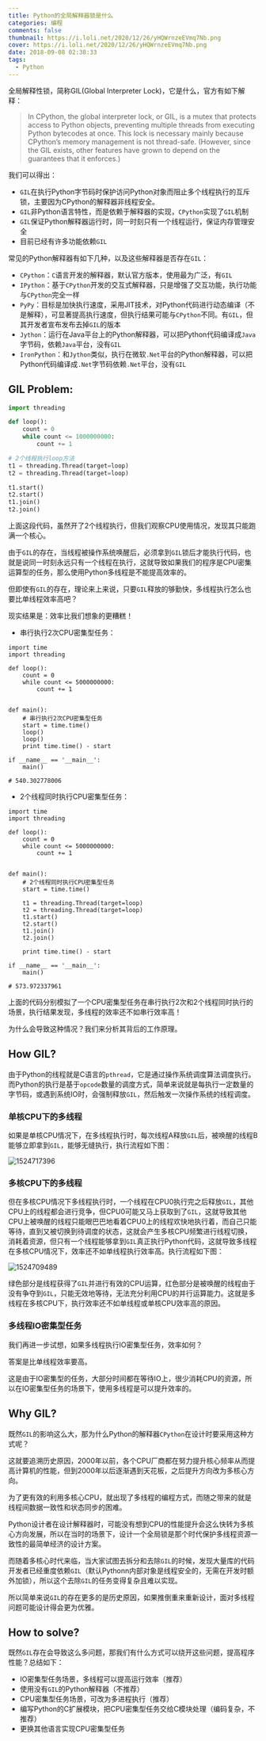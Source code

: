 ```yaml
---
title: Python的全局解释器锁是什么
categories: 编程
comments: false
thumbnail: https://i.loli.net/2020/12/26/yHQWrnzeEVmq7Nb.png
cover: https://i.loli.net/2020/12/26/yHQWrnzeEVmq7Nb.png
date: 2018-09-08 02:38:33
tags:
  - Python
---
```


全局解释性锁，简称GIL(Global Interpreter Lock)，它是什么，官方有如下解释：

> In CPython, the global interpreter lock, or GIL, is a mutex that protects access to Python objects, preventing multiple threads from executing Python bytecodes at once. This lock is necessary mainly because CPython’s memory management is not thread-safe. (However, since the GIL exists, other features have grown to depend on the guarantees that it enforces.)

我们可以得出：

- `GIL`在执行Python字节码时保护访问Python对象而阻止多个线程执行的互斥锁，主要因为CPython的解释器非线程安全。
- `GIL`非Python语言特性，而是依赖于解释器的实现，`CPython`实现了`GIL`机制
- `GIL`保证Python解释器运行时，同一时刻只有一个线程运行，保证内存管理安全
- 目前已经有许多功能依赖`GIL`

<!--more-->

常见的Python解释器有如下几种，以及这些解释器是否存在`GIL`：

- `CPython`：`C`语言开发的解释器，默认官方版本，使用最为广泛，有`GIL`
- `IPython`：基于`CPython`开发的交互式解释器，只是增强了交互功能，执行功能与`CPython`完全一样
- `PyPy`：目标是加快执行速度，采用JIT技术，对Python代码进行动态编译（不是解释），可显著提高执行速度，但执行结果可能与`CPython`不同。有`GIL`，但其开发者宣布发布去掉`GIL`的版本
- `Jython`：运行在Java平台上的Python解释器，可以把Python代码编译成`Java`字节码，依赖`Java`平台，没有`GIL`
- `IronPython`：和`Jython`类似，执行在微软`.Net`平台的Python解释器，可以把Python代码编译成`.Net`字节码依赖`.Net`平台，没有`GIL`

## GIL Problem:

```python
import threading

def loop():
    count = 0
    while count <= 1000000000:
        count += 1

# 2个线程执行loop方法
t1 = threading.Thread(target=loop)
t2 = threading.Thread(target=loop)

t1.start()
t2.start()
t1.join()
t2.join()
```

上面这段代码，虽然开了2个线程执行，但我们观察CPU使用情况，发现其只能跑满一个核心。

由于`GIL`的存在，当线程被操作系统唤醒后，必须拿到`GIL`锁后才能执行代码，也就是说同一时刻永远只有一个线程在执行，这就导致如果我们的程序是CPU密集运算型的任务，那么使用Python多线程是不能提高效率的。

但即使有`GIL`的存在，理论来上来说，只要`GIL`释放的够勤快，多线程执行怎么也要比单线程效率高吧？

现实结果是：效率比我们想象的更糟糕！

- 串行执行2次CPU密集型任务：

```
import time
import threading

def loop():
    count = 0
    while count <= 5000000000:
        count += 1


def main():
    # 串行执行2次CPU密集型任务
    start = time.time()
    loop()
    loop()
    print time.time() - start

if __name__ == '__main__':
    main()

# 540.302778006
```

- 2个线程同时执行CPU密集型任务：

```
import time
import threading

def loop():
    count = 0
    while count <= 5000000000:
        count += 1


def main():
    # 2个线程同时执行CPU密集型任务
    start = time.time()
    
    t1 = threading.Thread(target=loop)
    t2 = threading.Thread(target=loop)
    t1.start()
    t2.start()
    t1.join()
    t2.join()
    
    print time.time() - start

if __name__ == '__main__':
    main()
    
# 573.972337961
```

上面的代码分别模拟了一个CPU密集型任务在串行执行2次和2个线程同时执行的场景，执行结果发现，多线程的效率还不如串行效率高！

为什么会导致这种情况？我们来分析其背后的工作原理。

## How GIL?

由于Python的线程就是C语言的`pthread`，它是通过操作系统调度算法调度执行。而Python的执行是基于`opcode`数量的调度方式，简单来说就是每执行一定数量的字节码，或遇到系统IO时，会强制释放`GIL`，然后触发一次操作系统的线程调度。

### 单核CPU下的多线程

如果是单核CPU情况下，在多线程执行时，每次线程A释放`GIL`后，被唤醒的线程B能够立即拿到`GIL`，能够无缝执行，执行流程如下图：

![1524717396](https://i.loli.net/2020/09/08/PH9e8qMihbvyTDz.png)

### 多核CPU下的多线程

但在多核CPU情况下多线程执行时，一个线程在CPU0执行完之后释放`GIL`，其他CPU上的线程都会进行竞争，但CPU0可能又马上获取到了`GIL`，这就导致其他CPU上被唤醒的线程只能眼巴巴地看着CPU0上的线程欢快地执行着，而自己只能等待，直到又被切换到待调度的状态，这就会产生多核CPU频繁进行线程切换，消耗着资源，但只有一个线程能够拿到`GIL`真正执行Python代码，这就导致多线程在多核CPU情况下，效率还不如单线程执行效率高。执行流程如下图：

![1524709489](https://i.loli.net/2020/09/08/hGA8qPFcK2Vezr7.png)

绿色部分是线程获得了`GIL`并进行有效的CPU运算，红色部分是被唤醒的线程由于没有争夺到`GIL`，只能无效地等待，无法充分利用CPU的并行运算能力。这就是多线程在多核CPU下，执行效率还不如单线程或单核CPU效率高的原因。

### 多线程IO密集型任务

我们再进一步试想，如果多线程执行IO密集型任务，效率如何？

答案是比单线程效率要高。

这是由于IO密集型的任务，大部分时间都在等待IO上，很少消耗CPU的资源，所以在IO密集型任务的场景下，使用多线程是可以提升效率的。

## Why GIL?

既然`GIL`的影响这么大，那为什么Python的解释器`CPython`在设计时要采用这种方式呢？

这就要追溯历史原因，2000年以前，各个CPU厂商都在努力提升核心频率从而提高计算机的性能，但到2000年以后逐渐遇到天花板，之后提升方向改为多核心方向。

为了更有效的利用多核心CPU，就出现了多线程的编程方式，而随之带来的就是线程间数据一致性和状态同步的困难。

Python设计者在设计解释器时，可能没有想到CPU的性能提升会这么快转为多核心方向发展，所以在当时的场景下，设计一个全局锁是那个时代保护多线程资源一致性的最简单经济的设计方案。

而随着多核心时代来临，当大家试图去拆分和去除`GIL`的时候，发现大量库的代码开发者已经重度依赖`GIL`（默认Pythonn内部对象是线程安全的，无需在开发时额外加锁），所以这个去除`GIL`的任务变得复杂且难以实现。

所以简单来说`GIL`的存在更多的是历史原因，如果推倒重来重新设计，面对多线程问题可能设计得会更为优雅。

## How to solve?

既然`GIL`存在会导致这么多问题，那我们有什么方式可以绕开这些问题，提高程序性能？总结如下：

- IO密集型任务场景，多线程可以提高运行效率（推荐）
- 使用没有`GIL`的Python解释器（不推荐）
- CPU密集型任务场景，可改为多进程执行（推荐）
- 编写Python的C扩展模块，把CPU密集型任务交给C模块处理（编码复杂，不推荐）
- 更换其他语言实现CPU密集型任务